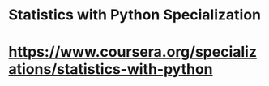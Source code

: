 # Statistics with Python Specialization
# https://www.coursera.org/specializations/statistics-with-python 
